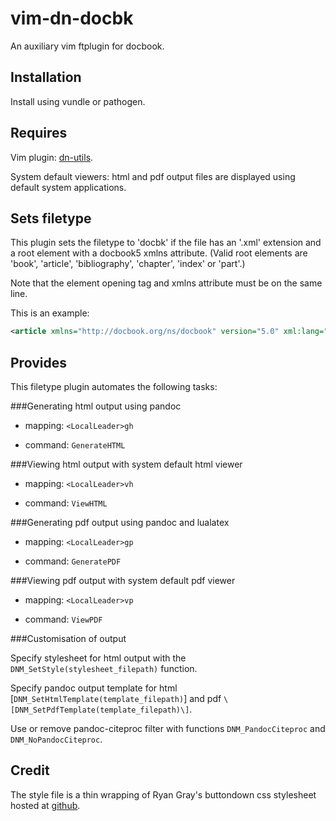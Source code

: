 vim-dn-docbk
============

An auxiliary vim ftplugin for docbook.

Installation
------------

Install using vundle or pathogen.

Requires
--------

Vim plugin: [dn-utils](https://github.com/dnebauer/dn-vim-utils).

System default viewers: html and pdf output files are displayed using default system applications.

Sets filetype
-------------

This plugin sets the filetype to 'docbk' if the file has an '.xml' extension and a root element with a docbook5 xmlns attribute. \(Valid root elements are 'book', 'article', 'bibliography', 'chapter', 'index' or 'part'.\)

Note that the element opening tag and xmlns attribute must be on the same line.

This is an example:

```xml
<article xmlns="http://docbook.org/ns/docbook" version="5.0" xml:lang="en">
```

Provides
--------

This filetype plugin automates the following tasks:

###Generating html output using pandoc

*   mapping: `<LocalLeader>gh`

*   command: `GenerateHTML`

###Viewing html output with system default html viewer

*   mapping: `<LocalLeader>vh`

*   command: `ViewHTML`

###Generating pdf output using pandoc and lualatex

*   mapping: `<LocalLeader>gp`

*   command: `GeneratePDF`

###Viewing pdf output with system default pdf viewer

*   mapping: `<LocalLeader>vp`

*   command: `ViewPDF`

###Customisation of output

Specify stylesheet for html output with the `DNM_SetStyle(stylesheet_filepath)` function.

Specify pandoc output template for html \[`DNM_SetHtmlTemplate(template_filepath)`\] and pdf `\[DNM_SetPdfTemplate(template_filepath)\]`.

Use or remove pandoc-citeproc filter with functions `DNM_PandocCiteproc` and `DNM_NoPandocCiteproc`.

Credit
------

The style file is a thin wrapping of Ryan Gray's buttondown css stylesheet hosted at [github](https://github.com/ryangray/buttondown).
